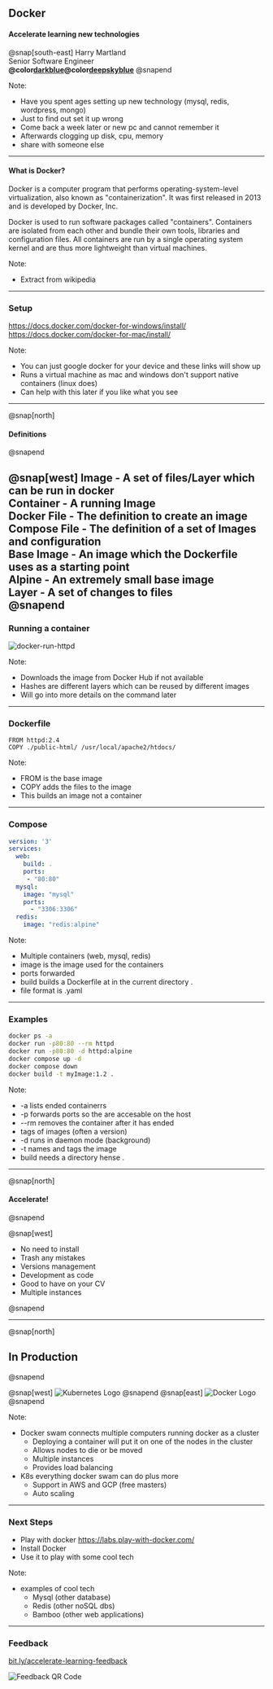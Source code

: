 ## Docker
#### Accelerate learning new technologies
  
  @snap[south-east]
  Harry Martland  
  Senior Software Engineer  
  **@color[darkblue](Booking)@color[deepskyblue](Go)**
  @snapend
  
Note: 
- Have you spent ages setting up new technology (mysql, redis, wordpress, mongo)
- Just to find out set it up wrong
- Come back a week later or new pc and cannot remember it 
- Afterwards clogging up disk, cpu, memory
- share with someone else
  
---

<h4>What is Docker?</h4>

Docker is a computer program that performs operating-system-level virtualization, also known as "containerization". 
It was first released in 2013 and is developed by Docker, Inc.

Docker is used to run software packages called "containers". 
Containers are isolated from each other and bundle their own tools, libraries and configuration files.
All containers are run by a single operating system kernel and are thus more lightweight than virtual machines. 

Note:
- Extract from wikipedia
---

### Setup

<https://docs.docker.com/docker-for-windows/install/>
<https://docs.docker.com/docker-for-mac/install/>

Note:
- You can just google docker for your device and these links will show up
- Runs a virtual machine as mac and windows don't support native containers (linux does)
- Can help with this later if you like what you see

--- 

@snap[north]

<h4>Definitions</h4>
@snapend

@snap[west]
**Image** - A set of files/Layer which can be run in docker  
**Container** - A running Image  
**Docker File** - The definition to create an image  
**Compose File** - The definition of a set of Images and configuration  
**Base Image** - An image which the Dockerfile uses as a starting point  
**Alpine** - An extremely small base image  
**Layer** - A set of changes to files  
@snapend
---

### Running a container

![docker-run-httpd](images/docker-run-httpd.gif)

Note:
- Downloads the image from Docker Hub if not available
- Hashes are different layers which can be reused by different images
- Will go into more details on the command later

---

### Dockerfile

```
FROM httpd:2.4
COPY ./public-html/ /usr/local/apache2/htdocs/
```

Note:
- FROM is the base image
- COPY adds the files to the image
- This builds an image not a container

---

### Compose

```yaml
version: '3'
services:
  web:
    build: .
    ports:
     - "80:80"
  mysql:
    image: "mysql"
    ports:
      - "3306:3306"
  redis:
    image: "redis:alpine"
```

Note:
- Multiple containers (web, mysql, redis)
- image is the image used for the containers
- ports forwarded
- build builds a Dockerfile at in the current directory .
- file format is .yaml

---

### Examples

```bash
docker ps -a
docker run -p80:80 --rm httpd
docker run -p80:80 -d httpd:alpine
docker compose up -d
docker compose down
docker build -t myImage:1.2 .
```

Note:
- -a lists ended containerrs
- -p forwards ports so the are accesable on the host
- --rm removes the container after it has ended
- tags of images (often a version)
- -d runs in daemon mode (background)
- -t names and tags the image
- build needs a directory hense .

---

@snap[north]

<h4>Accelerate!</h4>
@snapend

@snap[west]
<ul>
    <li>No need to install</li>
    <li>Trash any mistakes</li>
    <li>Versions management</li>
    <li>Development as code</li>
    <li>Good to have on your CV</li>
    <li>Multiple instances</li>
</ul>
@snapend

---
@snap[north]
<h2>In Production</h2>
@snapend

@snap[west]
![Kubernetes Logo](images/kubernetes-logo.png)
@snapend
@snap[east]
![Docker Logo](images/docker-logo.png)
@snapend

Note:
- Docker swam connects multiple computers running docker as a cluster
    - Deploying a container will put it on one of the nodes in the cluster
    - Allows nodes to die or be moved
    - Multiple instances
    - Provides load balancing 
- K8s everything docker swam can do plus more
    - Support in AWS and GCP (free masters)
    - Auto scaling
---

### Next Steps

- Play with docker <https://labs.play-with-docker.com/>
- Install Docker
- Use it to play with some cool tech
 
Note:
- examples of cool tech
    - Mysql (other database)
    - Redis (other noSQL dbs)
    - Bamboo (other web applications)


---

### Feedback
[bit.ly/accelerate-learning-feedback](https://bit.ly/accelerate-learning-feedback)

![Feedback QR Code](images/docker-feedback-qr.png)